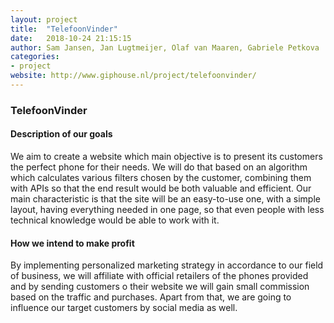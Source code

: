 ```yaml
---
layout: project
title:  "TelefoonVinder"
date:   2018-10-24 21:15:15
author: Sam Jansen, Jan Lugtmeijer, Olaf van Maaren, Gabriele Petkova
categories:
- project
website: http://www.giphouse.nl/project/telefoonvinder/
---
```


### TelefoonVinder

#### Description of our goals

We aim to create a website which main objective is to present its customers the perfect phone for their needs. We will do that based on an algorithm which calculates various filters chosen by the customer, combining them with APIs so that the end result would be both valuable and efficient. Our main characteristic is that the site will be an easy-to-use one, with a simple layout, having everything needed in one page, so that even people with less technical knowledge would be able to work with it.

#### How we intend to make profit

By implementing personalized marketing strategy in accordance to our field of business, we will affiliate with official retailers of the phones provided and by sending customers o their website we will gain small commission based on the traffic and purchases. Apart from that, we are going to influence our target customers by social media as well.
